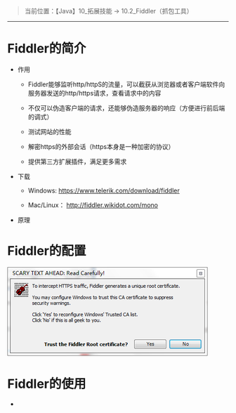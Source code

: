 > 当前位置：【Java】10_拓展技能  -> 10.2_Fiddler（抓包工具）

------



# Fiddler的简介

- 作用

  - Fiddler能够监听http/httpS的流量，可以截获从浏览器或者客户端软件向服务器发送的http/https请求，查看请求中的内容

  - 不仅可以伪造客户端的请求，还能够伪造服务器的响应（方便进行前后端的调式）

  - 测试网站的性能

  - 解密https的外部会话（https本身是一种加密的协议）

  - 提供第三方扩展插件，满足更多需求

- 下载

  - Windows: https://www.telerik.com/download/fiddler 

  - Mac/Linux： http://fiddler.wikidot.com/mono 

- 原理

  

# Fiddler的配置

![img](images/0001.jpg)



# Fiddler的使用

- 